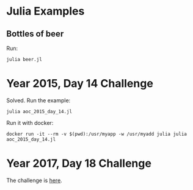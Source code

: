# Julia Examples

## Bottles of beer

Run:
```
julia beer.jl
```

# Year 2015, Day 14 Challenge

Solved. Run the example:

```
julia aoc_2015_day_14.jl
```

Run it with docker:

```
docker run -it --rm -v $(pwd):/usr/myapp -w /usr/myadd julia julia aoc_2015_day_14.jl
```

# Year 2017, Day 18 Challenge

The challenge is [here](https://adventofcode.com/2017/day/18).
